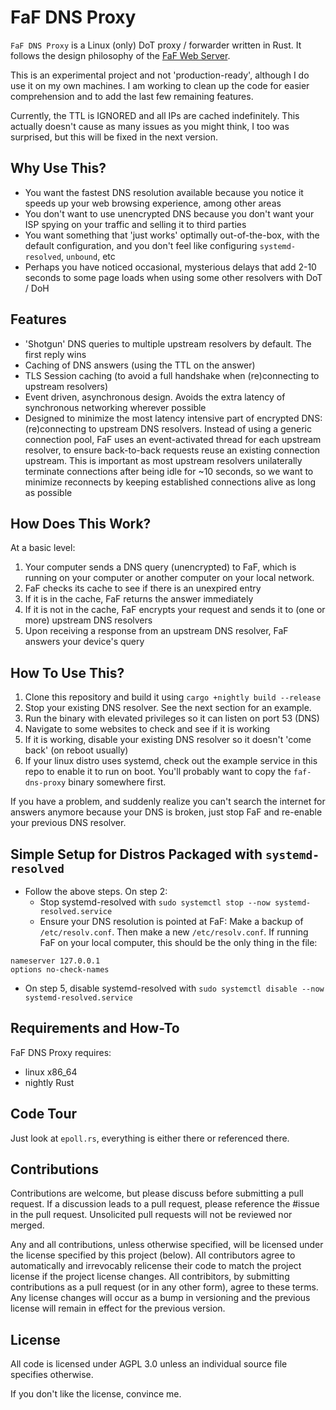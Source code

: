# FaF DNS Proxy
`FaF DNS Proxy` is a Linux (only) DoT proxy / forwarder written in Rust. It follows the design philosophy of the [FaF Web Server](https://www.github.com/errantmind/faf).

This is an experimental project and not 'production-ready', although I do use it on my own machines. I am working to clean up the code for easier comprehension and to add the last few remaining features. 

Currently, the TTL is IGNORED and all IPs are cached indefinitely. This actually doesn't cause as many issues as you might think, I too was surprised, but this will be fixed in the next version.

## Why Use This?

* You want the fastest DNS resolution available because you notice it speeds up your web browsing experience, among other areas
* You don't want to use unencrypted DNS because you don't want your ISP spying on your traffic and selling it to third parties
* You want something that 'just works' optimally out-of-the-box, with the default configuration, and you don't feel like configuring `systemd-resolved`, `unbound`, etc
* Perhaps you have noticed occasional, mysterious delays that add 2-10 seconds to some page loads when using some other resolvers with DoT / DoH

## Features

* 'Shotgun' DNS queries to multiple upstream resolvers by default. The first reply wins
* Caching of DNS answers (using the TTL on the answer)
* TLS Session caching (to avoid a full handshake when (re)connecting to upstream resolvers)
* Event driven, asynchronous design. Avoids the extra latency of synchronous networking wherever possible
* Designed to minimize the most latency intensive part of encrypted DNS: (re)connecting to upstream DNS resolvers. Instead of using a generic connection pool, FaF uses an event-activated thread for each upstream resolver, to ensure back-to-back requests reuse an existing connection upstream. This is important as most upstream resolvers unilaterally terminate connections after being idle for ~10 seconds, so we want to minimize reconnects by keeping established connections alive as long as possible


## How Does This Work?

At a basic level:
1. Your computer sends a DNS query (unencrypted) to FaF, which is running on your computer or another computer on your local network.
2. FaF checks its cache to see if there is an unexpired entry
3. If it is in the cache, FaF returns the answer immediately
4. If it is not in the cache, FaF encrypts your request and sends it to (one or more) upstream DNS resolvers
5. Upon receiving a response from an upstream DNS resolver, FaF answers your device's query

## How To Use This?

1. Clone this repository and build it using `cargo +nightly build --release`
2. Stop your existing DNS resolver. See the next section for an example.
3. Run the binary with elevated privileges so it can listen on port 53 (DNS)
4. Navigate to some websites to check and see if it is working
5. If it is working, disable your existing DNS resolver so it doesn't 'come back' (on reboot usually)
6. If your linux distro uses systemd, check out the example service in this repo to enable it to run on boot. You'll probably want to copy the `faf-dns-proxy` binary somewhere first.

If you have a problem, and suddenly realize you can't search the internet for answers anymore because your DNS is broken, just stop FaF and re-enable your previous DNS resolver.

## Simple Setup for Distros Packaged with `systemd-resolved`

* Follow the above steps. On step 2:
   * Stop systemd-resolved with `sudo systemctl stop --now systemd-resolved.service`
   * Ensure your DNS resolution is pointed at FaF: Make a backup of `/etc/resolv.conf`. Then make a new `/etc/resolv.conf`. If running FaF on your local computer, this should be the only thing in the file:

```
nameserver 127.0.0.1
options no-check-names
```
* On step 5, disable systemd-resolved with `sudo systemctl disable --now systemd-resolved.service`


## Requirements and How-To

FaF DNS Proxy requires:
* linux x86_64
* nightly Rust


## Code Tour

Just look at `epoll.rs`, everything is either there or referenced there.


## Contributions
Contributions are welcome, but please discuss before submitting a pull request. If a discussion leads to a pull request, please reference the \#issue in the pull request. Unsolicited pull requests will not be reviewed nor merged.

Any and all contributions, unless otherwise specified, will be licensed under the license specified by this project (below). All contributors agree to automatically and irrevocably relicense their code to match the project license if the project license changes. All contribitors, by submitting contributions as a pull request (or in any other form), agree to these terms. Any license changes will occur as a bump in versioning and the previous license will remain in effect for the previous version.


## License
All code is licensed under AGPL 3.0 unless an individual source file specifies otherwise.

If you don't like the license, convince me.
